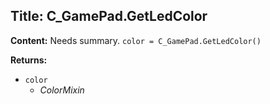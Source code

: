 ## Title: C_GamePad.GetLedColor

**Content:**
Needs summary.
`color = C_GamePad.GetLedColor()`

**Returns:**
- `color`
  - *ColorMixin*